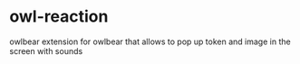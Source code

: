 # owl-reaction
owlbear extension for owlbear that allows to pop up token and image in the screen with sounds

